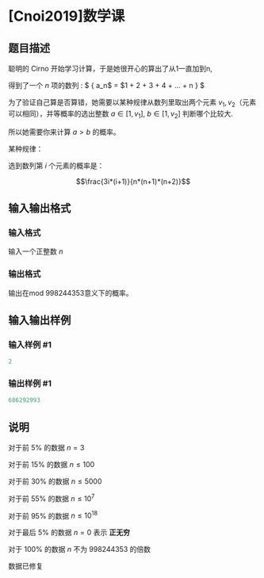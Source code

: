 # [Cnoi2019]数学课

## 题目描述

聪明的 Cirno 开始学习计算，于是她很开心的算出了从1一直加到n,

得到了一个 $n$ 项的数列 : $ \{ a_n$ = $1 + 2 + 3 + 4 + ... + n \} $

为了验证自己算是否算错，她需要以某种规律从数列里取出两个元素 $v_1, v_2$（元素可以相同），并等概率的选出整数 $a \in [ 1,v_1 ]$, $b \in [ 1,v_2 ]$ 判断哪个比较大.

所以她需要你来计算 $a>b$ 的概率。

某种规律：

选到数列第 $i$ 个元素的概率是：

$$\frac{3i*(i+1)}{n*(n+1)*(n+2)}$$

## 输入输出格式

### 输入格式

输入一个正整数 $n$

### 输出格式

输出在mod $998244353$意义下的概率。

## 输入输出样例

### 输入样例 #1

```cpp
2
```


### 输出样例 #1

```cpp
686292993
```


## 说明

对于前 5% 的数据 $n = 3$

对于前 15% 的数据 $n \le 100$

对于前 30% 的数据 $n \le 5000$

对于前 55% 的数据 $n \le 10^7$

对于前 95% 的数据 $n \le 10^{18}$

对于最后 5% 的数据 $n = 0$ 表示 **正无穷**

对于 100% 的数据 $n$ 不为 $998244353$ 的倍数

数据已修复

